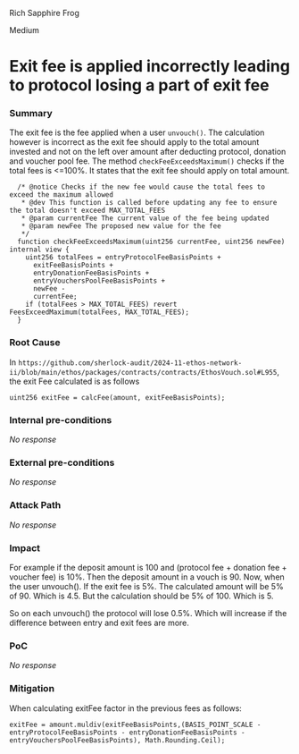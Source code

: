 Rich Sapphire Frog

Medium

# Exit fee is applied incorrectly leading to protocol losing a part of exit fee

### Summary

The exit fee is the fee applied when a user `unvouch()`. The calculation however is incorrect as the exit fee should apply to the total amount invested and not on the left over amount after deducting protocol, donation and voucher pool fee. The method `checkFeeExceedsMaximum()` checks if the total fees is <=100%. It states that the exit fee should apply on total amount.

```solidity
  /* @notice Checks if the new fee would cause the total fees to exceed the maximum allowed
   * @dev This function is called before updating any fee to ensure the total doesn't exceed MAX_TOTAL_FEES
   * @param currentFee The current value of the fee being updated
   * @param newFee The proposed new value for the fee
   */
  function checkFeeExceedsMaximum(uint256 currentFee, uint256 newFee) internal view {
    uint256 totalFees = entryProtocolFeeBasisPoints +
      exitFeeBasisPoints +
      entryDonationFeeBasisPoints +
      entryVouchersPoolFeeBasisPoints +
      newFee -
      currentFee;
    if (totalFees > MAX_TOTAL_FEES) revert FeesExceedMaximum(totalFees, MAX_TOTAL_FEES);
  }
```

### Root Cause

In `https://github.com/sherlock-audit/2024-11-ethos-network-ii/blob/main/ethos/packages/contracts/contracts/EthosVouch.sol#L955`, the exit Fee calculated is as follows
```solidity
uint256 exitFee = calcFee(amount, exitFeeBasisPoints);
```


### Internal pre-conditions

_No response_

### External pre-conditions

_No response_

### Attack Path

_No response_

### Impact

For example if the deposit amount is 100 and (protocol fee + donation fee + voucher fee) is 10%. Then the deposit amount in a vouch is 90. Now, when the user unvouch(). If the exit fee is 5%. The calculated amount will be 5% of 90. Which is 4.5. But the calculation should be 5% of 100. Which is 5.

So on each unvouch() the protocol will lose 0.5%. Which will increase if the difference between entry and exit fees are more.
### PoC

_No response_

### Mitigation

When calculating exitFee factor in the previous fees as follows:
```solidity
exitFee = amount.muldiv(exitFeeBasisPoints,(BASIS_POINT_SCALE - entryProtocolFeeBasisPoints - entryDonationFeeBasisPoints - entryVouchersPoolFeeBasisPoints), Math.Rounding.Ceil);
```
